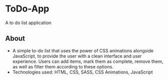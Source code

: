# ToDo-App
A to do list application

## About
- A simple to-do list that uses the power of CSS animations alongside JavaScript, to provide the user with a clean interface and user experience. Users can add items, mark them as complete, remove them, as well as filter them according to these options.
- Technologies used: HTML, CSS, SASS, CSS Animations, JavaScript
